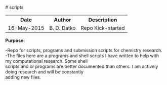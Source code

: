 
<p># scripts</p>
<table style="width:100%">
  <col align="left">
  <col align="left">
  <col align="right">
  <tr>
    <th>Date</th>
    <th>Author</th>
    <th>Description</th>
  </tr>
  <tr>
    <td>16-May-2015</td>
    <td>B. D. Datko</td>
    <td>Repo Kick-started</td>
  </tr>
</table>

<p><b>Purpose:</b></p> -Repo for scripts, programs and submission scripts for chemistry research.<br /> -The files here are a programs and shell scripts I have written to help with my computational research. Some shell<br /> scripts and or programs are better documented than others. I am actively doing research and will be constantly<br /> adding new files.</p>


